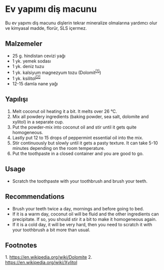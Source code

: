# Ev yapımı diş macunu

Bu ev yapımı diş macunu dişlerin tekrar mineralize olmalarına yardımcı olur ve kimyasal madde, florür, SLS içermez.

## Malzemeler

 - 25 g. hindistan cevizi yağı
 - 1 yk. yemek sodası
 - 1 yk. deniz tuzu
 - 1 yk. kalsiyum magnezyum tozu (Dolomit<sup>[[1]](#dolomite)</sup>)
 - 1 yk. ksilitol<sup>[[2]](#xlytol)</sup>
 - 12-15 damla nane yağı
 
## Yapılışı

 1. Melt coconut oil heating it a bit. It melts over 26 °C.
 2. Mix all powdery ingredients (baking powder, sea salt, dolomite and xylitol) in a separate cup.
 3. Put the powder-mix into coconut oil and stir until it gets quite homogeneous.
 4. Lastly put 12 to 15 drops of peppermint essential oil into the mix.
 5. Stir continuously but slowly until it gets a pasty texture. It can take 5-10 minutes depending on the room 
temperature.
 6. Put the toothpaste in a closed container and you are good to go.
 
## Usage
 
 - Scratch the toothpaste with your toothbrush and brush your teeth.

## Recommendations

 - Brush your teeth twice a day, mornings and before going to bed.
 - If it is a warm day, coconut oil will be fluid and the other ingredients can precipitate. If so, you should stir it a
bit to make it homogeneous again.
 - If it is a cold day, it will be very hard, then you need to scratch it with your toothbrush a bit more than usual.

## Footnotes
 1.<a name="dolomite"> </a> https://en.wikipedia.org/wiki/Dolomite
 2.<a name="xlytol"> </a> https://en.wikipedia.org/wiki/Xylitol
